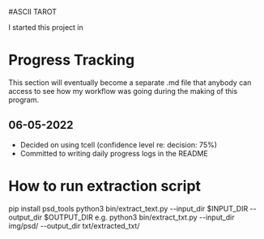 #ASCII TAROT 

I started this project in 


# Progress Tracking

This section will eventually become a separate .md file that anybody can access to see how my workflow was going during the making of this program.

## 06-05-2022
- Decided on using tcell (confidence level re: decision: 75%)
- Committed to writing daily progress logs in the README

# How to run extraction script
pip install psd_tools
python3 bin/extract_text.py --input_dir $INPUT_DIR --output_dir $OUTPUT_DIR
e.g. python3 bin/extract_txt.py --input_dir img/psd/ --output_dir txt/extracted_txt/


